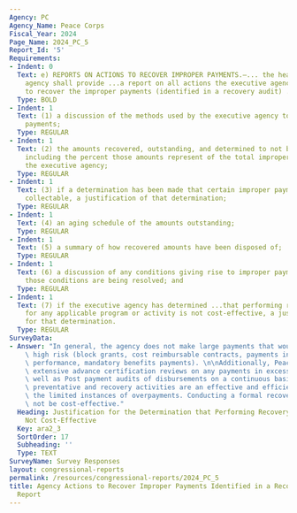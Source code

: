 ```yaml
---
Agency: PC
Agency_Name: Peace Corps
Fiscal_Year: 2024
Page_Name: 2024_PC_5
Report_Id: '5'
Requirements:
- Indent: 0
  Text: e) REPORTS ON ACTIONS TO RECOVER IMPROPER PAYMENTS.—... the head of the executive
    agency shall provide ...a report on all actions the executive agency is taking
    to recover the improper payments (identified in a recovery audit) ..including—
  Type: BOLD
- Indent: 1
  Text: (1) a discussion of the methods used by the executive agency to recover improper
    payments;
  Type: REGULAR
- Indent: 1
  Text: (2) the amounts recovered, outstanding, and determined to not be collectable,
    including the percent those amounts represent of the total improper payments of
    the executive agency;
  Type: REGULAR
- Indent: 1
  Text: (3) if a determination has been made that certain improper payments are not
    collectable, a justification of that determination;
  Type: REGULAR
- Indent: 1
  Text: (4) an aging schedule of the amounts outstanding;
  Type: REGULAR
- Indent: 1
  Text: (5) a summary of how recovered amounts have been disposed of;
  Type: REGULAR
- Indent: 1
  Text: (6) a discussion of any conditions giving rise to improper payments and how
    those conditions are being resolved; and
  Type: REGULAR
- Indent: 1
  Text: (7) if the executive agency has determined ...that performing recovery audits
    for any applicable program or activity is not cost-effective, a justification
    for that determination.
  Type: REGULAR
SurveyData:
- Answer: "In general, the agency does not make large payments that would be considered\
    \ high risk (block grants, cost reimbursable contracts, payments in advance of\
    \ performance, mandatory benefits payments). \n\nAdditionally, Peace Corps performs\
    \ extensive advance certification reviews on any payments in excess of $2500 as\
    \ well as Post payment audits of disbursements on a continuous basis. \n\nThese\
    \ preventative and recovery activities are an effective and efficient way of identifying\
    \ the limited instances of overpayments. Conducting a formal recovery audit would\
    \ not be cost-effective."
  Heading: Justification for the Determination that Performing Recovery Audits are
    Not Cost-Effective
  Key: ara2_3
  SortOrder: 17
  Subheading: ''
  Type: TEXT
SurveyName: Survey Responses
layout: congressional-reports
permalink: /resources/congressional-reports/2024_PC_5
title: Agency Actions to Recover Improper Payments Identified in a Recovery Audit
  Report
---
```

